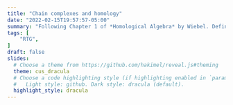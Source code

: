 ```yaml
---
title: "Chain complexes and homology"
date: "2022-02-15T19:57:57-05:00"
summary: "Following Chapter 1 of *Homological Algebra* by Wiebel. Definitions, homotopy of chain complexes, homology."
tags: [
    "RTG",
]
draft: false
slides:
  # Choose a theme from https://github.com/hakimel/reveal.js#theming
  theme: cus_dracula
  # Choose a code highlighting style (if highlighting enabled in `params.toml`)
  #   Light style: github. Dark style: dracula (default).
  highlight_style: dracula
---
```

